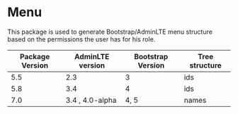 # Menu

This package is used to generate Bootstrap/AdminLTE menu structure based on the permissions the user has for his role.

| Package Version | AdminLTE version | Bootstrap Version | Tree structure |
| --------------- | ---------------- | ----------------- | -------------- |
| 5.5             | 2.3              | 3                 | ids            |
| 5.8             | 3.4              | 4                 | ids            |
| 7.0             | 3.4 , 4.0-alpha  | 4, 5              | names          |
